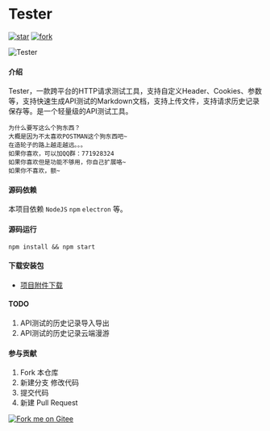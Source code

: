 
# Tester  
[![star](https://gitee.com/hamm/tester/badge/star.svg?theme=white)](https://gitee.com/hamm/tester/stargazers)
[![fork](https://gitee.com/hamm/tester/badge/fork.svg?theme=white)](https://gitee.com/hamm/tester/members)

![Tester](https://images.gitee.com/uploads/images/2019/1204/010544_60e36e4d_145025.png "Tester")


#### 介绍
Tester，一款跨平台的HTTP请求测试工具，支持自定义Header、Cookies、参数等，支持快速生成API测试的Markdown文档，支持上传文件，支持请求历史记录保存等。是一个轻量级的API测试工具。

```
为什么要写这么个狗东西？
大概是因为不太喜欢POSTMAN这个狗东西吧~
在造轮子的路上越走越远。。。
如果你喜欢，可以加QQ群：771928324
如果你喜欢但是功能不够用，你自己扩展咯~
如果你不喜欢，额~
```

#### 源码依赖
本项目依赖 ```NodeJS``` ```npm``` ```electron``` 等。

#### 源码运行
```
npm install && npm start
```

#### 下载安装包

- [项目附件下载](https://gitee.com/hamm/tester/attach_files)

#### TODO

1. API测试的历史记录导入导出
2. API测试的历史记录云端漫游

#### 参与贡献

1. Fork 本仓库
2. 新建分支 修改代码
3. 提交代码
4. 新建 Pull Request

[![Fork me on Gitee](https://gitee.com/hamm/tester/widgets/widget_3.svg)](https://gitee.com/hamm/tester)